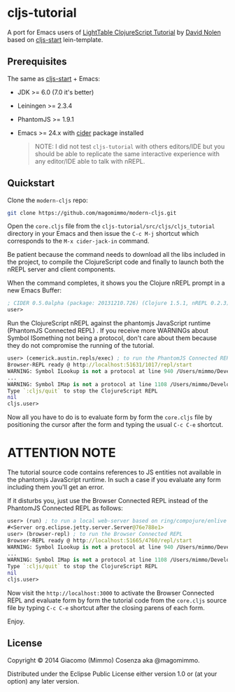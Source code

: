 # cljs-tutorial

A port for Emacs users of [LightTable ClojureScript Tutorial][1] by
[David Nolen][2] based on [cljs-start][3] lein-template.

## Prerequisites

The same as [cljs-start][3] + Emacs:

* JDK >= 6.0 (7.0 it's better)
* Leiningen >= 2.3.4
* PhantomJS >= 1.9.1
* Emacs >= 24.x with [cider][4] package installed

    > NOTE: I did not test `cljs-tutorial` with others editors/IDE but
    > you should be able to replicate the same interactive experience
    > with any editor/IDE able to talk with nREPL.

## Quickstart

Clone the `modern-cljs` repo:

```bash
git clone https://github.com/magomimmo/modern-cljs.git
```

Open the `core.cljs` file from the
`cljs-tutorial/src/cljs/cljs_tutorial` directory in your Emacs and
then issue the `C-c M-j` shortcut which corresponds to the `M-x
cider-jack-in` command.

Be patient because the command needs to download all the libs included
in the project, to compile the ClojureScript code and finally to
launch both the nREPL server and client components.

When the command completes, it shows you the Clojure nREPL prompt in a
new Emacs Buffer:

```clj
; CIDER 0.5.0alpha (package: 20131210.726) (Clojure 1.5.1, nREPL 0.2.3)
user> 
```

Run the ClojureScript nREPL against the phantomjs JavaScript runtime
(PhantomJS Connected REPL) . If you receive more WARNINGs about Symbol
ISomething not being a protocol, don't care about them because they do
not compromise the running of the tutorial.

```clj
user> (cemerick.austin.repls/exec) ; to run the PhantomJS Connected REPL
Browser-REPL ready @ http://localhost:51631/1017/repl/start
WARNING: Symbol ILookup is not a protocol at line 940 /Users/mimmo/Developer/modern-cljs/cljs-tutorial/src/cljs/cljs_tutorial/core.cljs
...
WARNING: Symbol IMap is not a protocol at line 1108 /Users/mimmo/Developer/modern-cljs/cljs-tutorial/src/cljs/cljs_tutorial/core.cljs
Type `:cljs/quit` to stop the ClojureScript REPL
nil
cljs.user> 
```

Now all you have to do is to evaluate form by form the `core.cljs`
file by positioning the cursor after the form and typing the usual
`C-c C-e` shortcut.

# ATTENTION NOTE

The tutorial source code contains references to JS entities not
available in the phantomjs JavaScript runtime. In such a case if you
evaluate any form including them you'll get an error.

If it disturbs you, just use the Browser Connected REPL instead of the
PhantomJS Connected REPL as follows:

```clj
user> (run) ; to run a local web-server based on ring/compojure/enlive libs
#<Server org.eclipse.jetty.server.Server@76e788e1>
user> (browser-repl) ; to run the Browser Connected REPL
Browser-REPL ready @ http://localhost:51665/4760/repl/start
WARNING: Symbol ILookup is not a protocol at line 940 /Users/mimmo/Developer/modern-cljs/cljs-tutorial/src/cljs/cljs_tutorial/core.cljs
...
WARNING: Symbol IMap is not a protocol at line 1108 /Users/mimmo/Developer/modern-cljs/cljs-tutorial/src/cljs/cljs_tutorial/core.cljs
Type `:cljs/quit` to stop the ClojureScript REPL
nil
cljs.user> 
```

Now visit the `http://localhost:3000` to activate the Browser
Connected REPL and evaluate form by form the tutorial code from the
`core.cljs` source file by typing `C-c C-e` shortcut after the closing
parens of each form.

Enjoy.

## License

Copyright © 2014 Giacomo (Mimmo) Cosenza aka @magomimmo.

Distributed under the Eclipse Public License either version 1.0 or (at
your option) any later version.

[1]: https://github.com/swannodette/lt-cljs-tutorial
[2]: https://github.com/swannodette
[3]: https://github.com/magomimmo/cljs-start
[4]: https://github.com/clojure-emacs/cider

